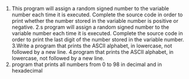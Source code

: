 1. This program will assign a random signed number to the variable number each time it is executed. Complete the source code in order to print whether the number stored in the variable number is positive or negative.
2.s program will assign a random signed number to the variable number each time it is executed. Complete the source code in order to print the last digit of the number stored in the variable number.
3.Write a program that prints the ASCII alphabet, in lowercase, not followed by a new line.
4.program that prints the ASCII alphabet, in lowercase, not followed by a new line.
5. program that prints all numbers from 0 to 98 in decimal and in hexadecimal  
